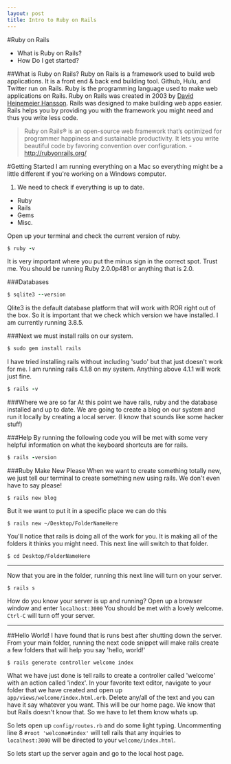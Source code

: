 ```yaml
---
layout: post
title: Intro to Ruby on Rails
---
```


#Ruby on Rails
- What is Ruby on Rails?
- How Do I get started?

##What is Ruby on Rails?
Ruby on Rails is a framework used to build web applications. It is a front end & back end building tool. Github, Hulu, and Twitter run on Rails. Ruby is the programming language used to make web applications on Rails. Ruby on Rails was created in 2003 by [David Heinemeier Hansson](http://david.heinemeierhansson.com/). Rails was designed to make building web apps easier. Rails helps you by providing you with the framework you might need and thus you write less code.

>Ruby on Rails® is an open-source web framework that’s optimized
for programmer happiness and sustainable productivity. It lets you
write beautiful code by favoring convention over configuration.
-http://rubyonrails.org/

#Getting Started
I am running everything on a Mac so everything might be a little different if you're working on a Windows computer. 

1. We need to check if everything is up to date. 
- Ruby
- Rails
- Gems
- Misc.

Open up your terminal and check the current version of ruby.

```Ruby
$ ruby -v
```

It is very important where you put the minus sign in the correct spot. Trust me. You should be running Ruby 2.0.0p481 or anything that is 2.0.

###Databases

```Ruby
$ sqlite3 --version
```

Qlite3 is the default database platform that will work with ROR right out of the box. So it is important that we check which version we have installed. I am currently running 3.8.5. 

###Next we must install rails on our system.

```Ruby
$ sudo gem install rails
```

I have tried installing rails without including 'sudo' but that just doesn't work for me. I am running rails 4.1.8 on my system. Anything above 4.1.1 will work just fine. 

```Ruby
$ rails -v
```

###Where we are so far
At this point we have rails, ruby and the database installed and up to date.
We are going to create a blog on our system and run it locally by creating a local server. (I know that sounds like some hacker stuff) 

###Help 
By running the following code you will be met with some very helpful information on what the keyboard shortcuts are for rails.
```Ruby
$ rails -version
```
###Ruby Make New Please
When we want to create something totally new, we just tell our terminal to create something new using rails. We don't even have to say please!
```
$ rails new blog
```
But it we want to put it in a specific place we can do this
```
$ rails new ~/Desktop/FolderNameHere
```
You'll notice that rails is doing all of the work for you. It is making all of the folders it thinks you might need. This next line will switch to that folder.

```
$ cd Desktop/FolderNameHere
```
***
Now that you are in the folder, running this next line will turn on your server.
```
$ rails s
```
How do you know your server is up and running? Open up a browser window and enter `localhost:3000` You should be met with a lovely welcome.  `Ctrl-C` will turn off your server. 
***

##Hello World!
I have found that is runs best after shutting down the server. From your main folder, running the next code snippet will make rails create a few folders that will help you say 'hello, world!'

```
$ rails generate controller welcome index
```
What we have just done is tell rails to create a controller called 'welcome' with an action called 'index'. In your favorite text editor, navigate to your folder that we have created and open up `app/views/welcome/index.html.erb`. Delete any/all of the text and you can have it say whatever you want. This will be our home page. We know that but Rails doesn't know that. So we have to let them know whats up. 

So lets open up `config/routes.rb` and do some light typing. Uncommenting line 8 `#root 'welcome#index'` will tell rails that any inquiries to `localhost:3000` will be directed to your `welcome/index.html`. 

So lets start up the server again and go to the local host page. 
